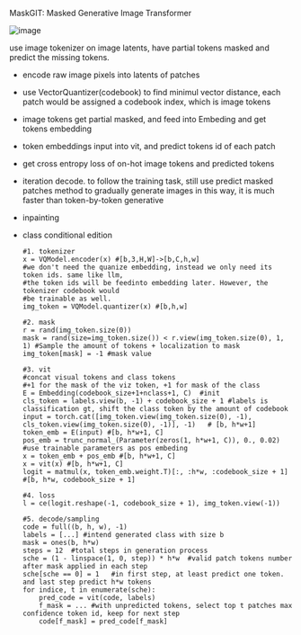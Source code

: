 MaskGIT: Masked Generative Image Transformer

![image](https://github.com/user-attachments/assets/04723d00-0575-4d59-ac5d-1d4ee4f19b3e)


use image tokenizer on image latents, have partial tokens masked and predict the missing tokens.
- encode raw image pixels into latents of patches
- use VectorQuantizer(codebook) to find minimul vector distance, each patch would be assigned a codebook index, which
  is image tokens
- image tokens get partial masked, and feed into Embeding and get tokens embedding
- token embeddings input into vit, and predict tokens id of each patch
- get cross entropy loss of on-hot image tokens and predicted tokens
- iteration decode. to follow the training task, still use predict masked patches method to gradually generate images
  in this way, it is much faster than token-by-token generative
- inpainting
- class conditional edition



      #1. tokenizer
      x = VQModel.encoder(x) #[b,3,H,W]->[b,C,h,w]
      #we don't need the quanize embedding, instead we only need its token ids. same like llm,
      #the token ids will be feedinto embedding later. However, the tokenizer codebook would
      #be trainable as well. 
      img_token = VQModel.quantizer(x) #[b,h,w]
    
      #2. mask 
      r = rand(img_token.size(0))
      mask = rand(size=img_token.size()) < r.view(img_token.size(0), 1, 1) #Sample the amount of tokens + localization to mask
      img_token[mask] = -1 #mask value
  
      #3. vit
      #concat visual tokens and class tokens
      #+1 for the mask of the viz token, +1 for mask of the class
      E = Embedding(codebook_size+1+nclass+1, C)  #init
      cls_token = labels.view(b, -1) + codebook_size + 1 #labels is classification gt, shift the class token by the amount of codebook
      input = torch.cat([img_token.view(img_token.size(0), -1), cls_token.view(img_token.size(0), -1)], -1)   # [b, h*w+1]
      token_emb = E(input) #[b, h*w+1, C]
      pos_emb = trunc_normal_(Parameter(zeros(1, h*w+1, C)), 0., 0.02) #use trainable parameters as pos embeding
      x = token_emb + pos_emb #[b, h*w+1, C]
      x = vit(x) #[b, h*w+1, C]
      logit = matmul(x, token_emb.weight.T)[:, :h*w, :codebook_size + 1] #[b, h*w, codebook_size + 1]
      
      #4. loss
      l = ce(logit.reshape(-1, codebook_size + 1), img_token.view(-1))

      #5. decode/sampling
      code = full((b, h, w), -1)
      labels = [...] #intend generated class with size b
      mask = ones(b, h*w)
      steps = 12  #total steps in generation process
      sche = (1 - linspace(1, 0, step)) * h*w  #valid patch tokens number after mask applied in each step
      sche[sche == 0] = 1   #in first step, at least predict one token. and last step predict h*w tokens
      for indice, t in enumerate(sche):
          pred_code = vit(code, labels)    
          f_mask = ... #with unpredicted tokens, select top t patches max confidence token id, keep for next step
          code[f_mask] = pred_code[f_mask]
        
  
  

  
